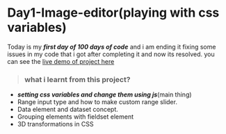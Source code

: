 # Day1-Image-editor(playing with css variables)

Today is my ***first day of 100 days of code*** and i am ending it fixing some issues in my code that i got after completing it and now its resolved.
you can see the [live demo of project here](https://ranjithjupaka-day1-of-100.netlify.app/)

>### what i learnt from this project?
- ***setting css variables and change them using js***(main thing)
- Range input type and how to make custom range slider.
- Data element and dataset concept.
- Grouping elements with fieldset element
- 3D transformations in CSS



